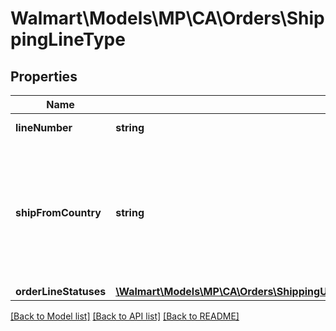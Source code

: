 # Walmart\Models\MP\CA\Orders\ShippingLineType

## Properties

Name | Type | Description | Notes
------------ | ------------- | ------------- | -------------
**lineNumber** | **string** | orderLine number |
**shipFromCountry** | **string** | The ship from country is associated with the details for each individual item in the purchase order |
**orderLineStatuses** | [**\Walmart\Models\MP\CA\Orders\ShippingUpdatesCARequestOrderLinesOrderLineInnerOrderLineStatuses**](ShippingUpdatesCARequestOrderLinesOrderLineInnerOrderLineStatuses.md) |  |


[[Back to Model list]](./) [[Back to API list]](../../../../../README.md#supported-apis) [[Back to README]](../../../../../README.md)
